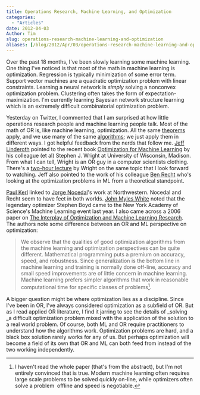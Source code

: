 ```yaml
---
title: Operations Research, Machine Learning, and Optimization
categories:
  - "Articles"
date: 2012-04-03
Author: Tim
slug: operations-research-machine-learning-and-optimization
aliases: [/blog/2012/Apr/03/operations-research-machine-learning-and-optimization/]
---
```


Over the past 18 months, I've been slowly learning some machine learning. One thing I've noticed is that most of the math in machine learning is optimization. Regression is typically minimization of some error term. Support vector machines are a quadratic optimization problem with linear constraints. Learning a neural network is _simply_ solving a nonconvex optimization problem. Clustering often takes the form of expectation-maximization. I'm currently learning Bayesian network structure learning which is an extremely difficult combinatorial optimization problem.

Yesterday on Twitter, I commented that I am surprised at how little operations research people and machine learning people talk. Most of the math of OR is, like machine learning, optimization. All the same [theorems](http://en.wikipedia.org/wiki/Karush%E2%80%93Kuhn%E2%80%93Tucker_conditions) apply, and we use many of the same [algorithms](http://en.wikipedia.org/wiki/Newton%27s_method); we just apply them in different ways. I got helpful feedback from the nerds that follow me. [Jeff Linderoth](https://twitter.com/#!/jefflinderoth) pointed to the recent book [Optimization for Machine Learning](http://mitpress.mit.edu/catalog/item/default.asp?ttype=2&tid=12674) by his colleague (et al) Stephen J. Wright at University of Wisconsin, Madison. From what I can tell, Wright is an OR guy in a computer scientists clothing. There's a [two-hour lecture](http://videolectures.net/nips2010_wright_oaml/) by Wright on the same topic that I look forward to watching. Jeff also pointed to the work of his colleague [Ben Recht](http://pages.cs.wisc.edu/~brecht/publications.html) who's looking at the optimization problems in ML from a theoretical standpoint. 

[Paul Kerl](https://twitter.com/#!/pykpyk) linked to [Jorge Nocedal](http://users.eecs.northwestern.edu/~nocedal/publications.html)'s work at Northwestern. Nocedal and Recht seem to have feet in both worlds. [John Myles White](https://twitter.com/johnmyleswhite) noted that the legendary optimizer Stephen Boyd came to the New York Academy of Science's Machine Learning event last year. I also came across a 2006 paper on [The Interplay of Optimization and Machine Learning Research](http://jmlr.csail.mit.edu/papers/volume7/MLOPT-intro06a/MLOPT-intro06a.pdf). The authors note some difference between an OR and ML perspective on optimization:

> We observe that the qualities of good optimization algorithms from the machine learning and optimization perspectives can be quite different. Mathematical programming puts a premium on accuracy, speed, and robustness. Since generalization is the bottom line in machine learning and training is normally done off-line, accuracy and small speed improvements are of little concern in machine learning. Machine learning prefers simpler algorithms that work in reasonable computational time for speciﬁc classes of problems[^1optimization].

A bigger question might be where optimization lies as a discipline. Since I've been in OR, I've always considered optimization as a subfield of OR. But as I read applied OR literature, I find it jarring to see the details of _solving _a difficult optimization problem mixed with the application of the solution to a real world problem. Of course, both ML and OR require practitioners to understand how the algorithms work. Optimization problems are hard, and a black box solution rarely works for any of us. But perhaps optimization will become a field of its own that OR and ML can both feed from instead of the two working independently.

[^1optimization]: I haven't read the whole paper (that's from the abstract), but I'm not entirely convinced that is true. Modern machine learning often requires large scale problems to be solved quickly on-line, while optimizers often solve a problem  offline and speed is negotiable.
